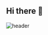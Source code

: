 ## Hi there 👋
![header](https://capsule-render.vercel.app/api?type=transparent&color=gradient&height=300&text=한번%20물면%20놓지%20않는%20-nl-개발자%20김병훈입니다.)
<!--
**Kimbang1/Kimbang1** is a ✨ _special_ ✨ repository because its `README.md` (this file) appears on your GitHub profile.

Here are some ideas to get you started:

- 🔭 I’m currently working on ...
- 🌱 I’m currently learning ...
- 👯 I’m looking to collaborate on ...
- 🤔 I’m looking for help with ...
- 💬 Ask me about ...
- 📫 How to reach me: ...
- 😄 Pronouns: ...
- ⚡ Fun fact: ...
-->
